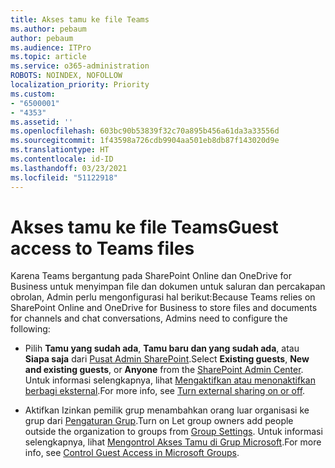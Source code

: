 ```yaml
---
title: Akses tamu ke file Teams
ms.author: pebaum
author: pebaum
ms.audience: ITPro
ms.topic: article
ms.service: o365-administration
ROBOTS: NOINDEX, NOFOLLOW
localization_priority: Priority
ms.custom:
- "6500001"
- "4353"
ms.assetid: ''
ms.openlocfilehash: 603bc90b53839f32c70a895b456a61da3a33556d
ms.sourcegitcommit: 1f43598a726cdb9904aa501eb8db87f143020d9e
ms.translationtype: HT
ms.contentlocale: id-ID
ms.lasthandoff: 03/23/2021
ms.locfileid: "51122918"
---
```

# <a name="guest-access-to-teams-files"></a><span data-ttu-id="e0bab-102">Akses tamu ke file Teams</span><span class="sxs-lookup"><span data-stu-id="e0bab-102">Guest access to Teams files</span></span>

<span data-ttu-id="e0bab-103">Karena Teams bergantung pada SharePoint Online dan OneDrive for Business untuk menyimpan file dan dokumen untuk saluran dan percakapan obrolan, Admin perlu mengonfigurasi hal berikut:</span><span class="sxs-lookup"><span data-stu-id="e0bab-103">Because Teams relies on SharePoint Online and OneDrive for Business to store files and documents for channels and chat conversations, Admins need to configure the following:</span></span>

- <span data-ttu-id="e0bab-104">Pilih **Tamu yang sudah ada**, **Tamu baru dan yang sudah ada**, atau **Siapa saja** dari [Pusat Admin SharePoint](https://admin.microsoft.com/sharepoint?page=sharing&modern=true).</span><span class="sxs-lookup"><span data-stu-id="e0bab-104">Select **Existing guests**, **New and existing guests**, or **Anyone** from the [SharePoint Admin Center](https://admin.microsoft.com/sharepoint?page=sharing&modern=true).</span></span> <span data-ttu-id="e0bab-105">Untuk informasi selengkapnya, lihat [Mengaktifkan atau menonaktifkan berbagi eksternal](https://docs.microsoft.com/sharepoint/turn-external-sharing-on-or-off).</span><span class="sxs-lookup"><span data-stu-id="e0bab-105">For more info, see [Turn external sharing on or off](https://docs.microsoft.com/sharepoint/turn-external-sharing-on-or-off).</span></span>

- <span data-ttu-id="e0bab-106">Aktifkan Izinkan pemilik grup menambahkan orang luar organisasi ke grup dari [Pengaturan Grup](https://admin.microsoft.com/Adminportal/Home?source=applauncher#/Settings/Services/:/Settings/L1/O365Groups).</span><span class="sxs-lookup"><span data-stu-id="e0bab-106">Turn on Let group owners add people outside the organization to groups from [Group Settings](https://admin.microsoft.com/Adminportal/Home?source=applauncher#/Settings/Services/:/Settings/L1/O365Groups).</span></span> <span data-ttu-id="e0bab-107">Untuk informasi selengkapnya, lihat [Mengontrol Akses Tamu di Grup Microsoft](https://docs.microsoft.com/microsoftteams/teams-dependencies#control-guest-access-in-office-365-groups).</span><span class="sxs-lookup"><span data-stu-id="e0bab-107">For more info, see [Control Guest Access in Microsoft Groups](https://docs.microsoft.com/microsoftteams/teams-dependencies#control-guest-access-in-office-365-groups).</span></span>
